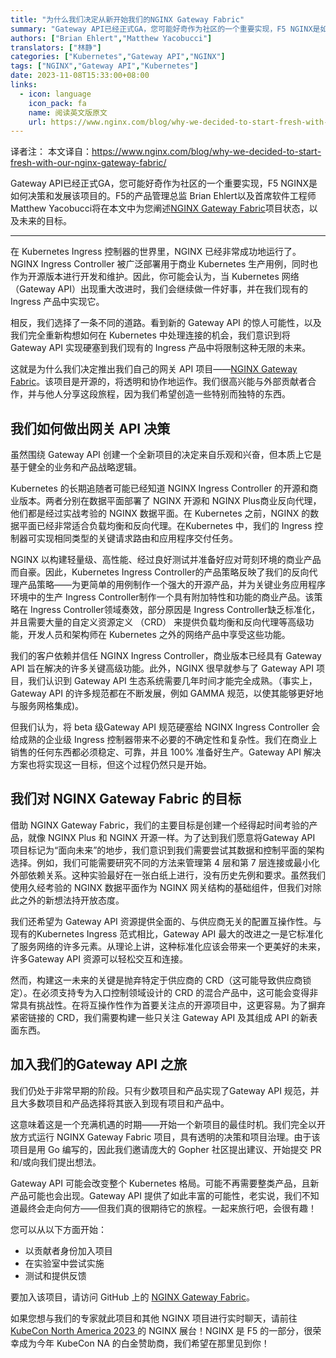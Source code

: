 ```yaml
---
title: "为什么我们决定从新开始我们的NGINX Gateway Fabric"
summary: "Gateway API已经正式GA，您可能好奇作为社区的一个重要实现，F5 NGINX是如何决策和发展该项目的。F5的产品管理总监 Brian Ehlert以及首席软件工程师Matthew Yacobucci将在本文中为您阐述NGINX Gateway Fabric项目及其未来的目标。"
authors: ["Brian Ehlert","Matthew Yacobucci"]
translators: ["林静"]
categories: ["Kubernetes","Gateway API","NGINX"]
tags: ["NGINX","Gateway API","Kubernetes"]
date: 2023-11-08T15:33:00+08:00
links:
  - icon: language
    icon_pack: fa
    name: 阅读英文版原文
    url: https://www.nginx.com/blog/why-we-decided-to-start-fresh-with-our-nginx-gateway-fabric/
---
```


译者注：
本文译自：<https://www.nginx.com/blog/why-we-decided-to-start-fresh-with-our-nginx-gateway-fabric/>

Gateway API已经正式GA，您可能好奇作为社区的一个重要实现，F5 NGINX是如何决策和发展该项目的。F5的产品管理总监 Brian Ehlert以及首席软件工程师Matthew Yacobucci将在本文中为您阐述[NGINX Gateway Fabric](https://github.com/nginxinc/nginx-gateway-fabric)项目状态，以及未来的目标。

---

在 Kubernetes Ingress 控制器的世界里，NGINX 已经非常成功地运行了。NGINX Ingress Controller 被广泛部署用于商业 Kubernetes 生产用例，同时也作为开源版本进行开发和维护。因此，你可能会认为，当 Kubernetes 网络（Gateway API）出现重大改进时，我们会继续做一件好事，并在我们现有的 Ingress 产品中实现它。

相反，我们选择了一条不同的道路。看到新的 Gateway API 的惊人可能性，以及我们完全重新构想如何在 Kubernetes 中处理连接的机会，我们意识到将 Gateway API 实现硬塞到我们现有的 Ingress 产品中将限制这种无限的未来。

这就是为什么我们决定推出我们自己的网关 API 项目——[NGINX Gateway Fabric](https://github.com/nginxinc/nginx-gateway-fabric)。该项目是开源的，将透明和协作地运作。我们很高兴能与外部贡献者合作，并与他人分享这段旅程，因为我们希望创造一些特别而独特的东西。

## 我们如何做出网关 API 决策

虽然围绕 Gateway API 创建一个全新项目的决定来自乐观和兴奋，但本质上它是基于健全的业务和产品战略逻辑。

Kubernetes 的长期追随者可能已经知道 NGINX Ingress Controller 的开源和商业版本。两者分别在数据平面部署了 NGINX 开源和 NGINX  Plus商业反向代理，他们都是经过实战考验的 NGINX 数据平面。在 Kubernetes 之前，NGINX 的数据平面已经非常适合负载均衡和反向代理。在Kubernetes 中，我们的 Ingress 控制器可实现相同类型的关键请求路由和应用程序交付任务。

NGINX 以构建轻量级、高性能、经过良好测试并准备好应对苛刻环境的商业产品而自豪。因此，Kubernetes Ingress Controller的产品策略反映了我们的反向代理产品策略——为更简单的用例制作一个强大的开源产品，并为关键业务应用程序环境中的生产 Ingress Controller制作一个具有附加特性和功能的商业产品。该策略在 Ingress Controller领域奏效，部分原因是 Ingress Controller缺乏标准化，并且需要大量的自定义资源定义 （CRD） 来提供负载均衡和反向代理等高级功能，开发人员和架构师在 Kubernetes 之外的网络产品中享受这些功能。

我们的客户依赖并信任 NGINX Ingress Controller，商业版本已经具有 Gateway API 旨在解决的许多关键高级功能。此外，NGINX 很早就参与了 Gateway API 项目，我们认识到 Gateway API 生态系统需要几年时间才能完全成熟。（事实上，Gateway API 的许多规范都在不断发展，例如 GAMMA 规范，以使其能够更好地与服务网格集成)。

但我们认为，将 beta 级Gateway API 规范硬塞给 NGINX Ingress Controller 会给成熟的企业级 Ingress 控制器带来不必要的不确定性和复杂性。我们在商业上销售的任何东西都必须稳定、可靠，并且 100% 准备好生产。Gateway API 解决方案也将实现这一目标，但这个过程仍然只是开始。

## 我们对 NGINX Gateway Fabric 的目标

借助 NGINX Gateway Fabric，我们的主要目标是创建一个经得起时间考验的产品，就像 NGINX Plus 和 NGINX 开源一样。为了达到我们愿意将Gateway API 项目标记为“面向未来”的地步，我们意识到我们需要尝试其数据和控制平面的架构选择。例如，我们可能需要研究不同的方法来管理第 4 层和第 7 层连接或最小化外部依赖关系。这种实验最好在一张白纸上进行，没有历史先例和要求。虽然我们使用久经考验的 NGINX 数据平面作为 NGINX 网关结构的基础组件，但我们对除此之外的新想法持开放态度。

我们还希望为 Gateway API 资源提供全面的、与供应商无关的配置互操作性。与现有的Kubernetes Ingress 范式相比，Gateway API 最大的改进之一是它标准化了服务网络的许多元素。从理论上讲，这种标准化应该会带来一个更美好的未来，许多Gateway API 资源可以轻松交互和连接。

然而，构建这一未来的关键是抛弃特定于供应商的 CRD（这可能导致供应商锁定）。在必须支持专为入口控制领域设计的 CRD 的混合产品中，这可能会变得非常具有挑战性。在将互操作性作为首要关注点的开源项目中，这更容易。为了摒弃紧密链接的 CRD，我们需要构建一些只关注 Gateway API 及其组成 API 的新表面东西。

## 加入我们的Gateway API 之旅

我们仍处于非常早期的阶段。只有少数项目和产品实现了Gateway API 规范，并且大多数项目和产品选择将其嵌入到现有项目和产品中。

这意味着这是一个充满机遇的时期——开始一个新项目的最佳时机。我们完全以开放方式运行 NGINX Gateway Fabric 项目，具有透明的决策和项目治理。由于该项目是用 Go 编写的，因此我们邀请庞大的 Gopher 社区提出建议、开始提交 PR 和/或向我们提出想法。

Gateway API 可能会改变整个 Kubernetes 格局。可能不再需要整类产品，且新产品可能也会出现。Gateway API 提供了如此丰富的可能性，老实说，我们不知道最终会走向何方——但我们真的很期待它的旅程。一起来旅行吧，会很有趣！

您可以从以下方面开始：

- 以贡献者身份加入项目
- 在实验室中尝试实施
- 测试和提供反馈

要加入该项目，请访问 GitHub 上的 [NGINX Gateway Fabric](https://github.com/nginxinc/nginx-gateway-fabric)。

如果您想与我们的专家就此项目和其他 NGINX 项目进行实时聊天，请前往 [KubeCon North America 2023 ](https://events.linuxfoundation.org/kubecon-cloudnativecon-north-america/)的 NGINX 展台！NGINX 是 F5 的一部分，很荣幸成为今年 KubeCon NA 的白金赞助商，我们希望在那里见到你！
